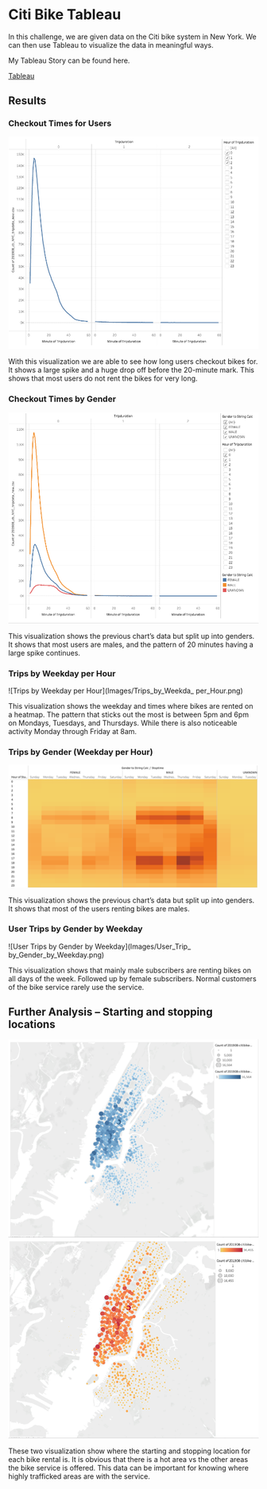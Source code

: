 # Citi Bike Tableau

In this challenge, we are given data on the Citi bike system in New York. We can then use Tableau to visualize the data in meaningful ways.

My Tableau Story can be found here.

[Tableau](https://public.tableau.com/app/profile/will.b7668/viz/CitibikeTableauChallenge_16783192662920/Story2?publish=yes)

## Results

### Checkout Times for Users
![Checkout Times for Users.pngs](Images/Checkout_Times_for_Users.png)

With this visualization we are able to see how long users checkout bikes for. It shows a large spike and a huge drop off before the 20-minute mark. This shows that most users do not rent the bikes for very long.

### Checkout Times by Gender
![Checkout Times by Gender](Images/Checkout_Times_for_Gender.png)

This visualization shows the previous chart’s data but split up into genders. It shows that most users are males, and the pattern of 20 minutes having a large spike continues.

### Trips by Weekday per Hour
![Trips by Weekday per Hour](Images/Trips_by_Weekda_ per_Hour.png)

This visualization shows the weekday and times where bikes are rented on a heatmap. The pattern that sticks out the most is between 5pm and 6pm on Mondays, Tuesdays, and Thursdays. While there is also noticeable activity Monday through Friday at 8am.

### Trips by Gender (Weekday per Hour)
![Trips by Gender (Weekday per Hour)](Images/Trips_by_Gender.png)

This visualization shows the previous chart’s data but split up into genders. It shows that most of the users renting bikes are males.

### User Trips by Gender by Weekday
![User Trips by Gender by Weekday](Images/User_Trip_ by_Gender_by_Weekday.png)

This visualization shows that mainly male subscribers are renting bikes on all days of the week. Followed up by female subscribers. Normal customers of the bike service rarely use the service.

## Further Analysis – Starting and stopping locations
![Top Starting Locations](Images/Top_Starting_Locations.png)
![Top Ending Locations](Images/Top_Ending_Locations.png)

These two visualization show where the starting and stopping location for each bike rental is. It is obvious that there is a hot area vs the other areas the bike service is offered. This data can be important for knowing where highly trafficked areas are with the service.
